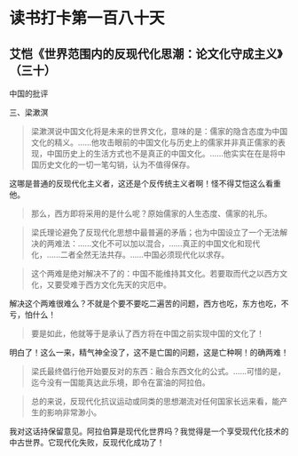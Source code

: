 读书打卡第一百八十天
===

艾恺《世界范围内的反现代化思潮：论文化守成主义》（三十）
---

中国的批评

三、梁漱溟

> 梁漱溟说中国文化将是未来的世界文化，意味的是：儒家的隐含态度为中国文化的精义。……他攻击眼前的中国文化与历史上的儒家并非真正儒家的表现，中国历史上的生活方式也不是真正的中国文化。……他实实在在是将中国历史文化的一切一笔勾销，认为不值得保存。

这哪是普通的反现代化主义者，这还是个反传统主义者啊！怪不得艾恺这么看重他。

> 那么，西方即将采用的是什么呢？原始儒家的人生态度、儒家的礼乐。

> 梁氏理论避免了反现代化思想中最普遍的矛盾；也为中国设立了一个无法解决的两难法：……文化不可以加以混合，……真正的中国文化和现代化，……二者全然无法共存。……中国必须现代化以求存。

> 这个两难是绝对解决不了的：中国不能维持其文化。若要取而代之以西方文化，又要受难于西方文化先天的灾厄中。

解决这个两难很难么？不就是个要不要吃二遍苦的问题，西方也吃，东方也吃，不亏，怕什么！

> 要是如此，他就等于是承认了西方将在中国之前实现中国的文化了！

明白了！这么一来，精气神全没了，这不是亡国的问题，这是亡种啊！的确两难！

> 梁氏最终倡行他开始要反对的东西：融合东西文化的公式。……可惜的是，迄今没有一国能真达此乐境，即令在富油的阿拉伯。

> 总的来说，反现代化抗议运动或同类的思想潮流对任何国家长远来看，能产生的影响非常渺小。

我对这话持保留意见。阿拉伯算是现代化世界吗？我觉得是一个享受现代化技术的中古世界。它现代化失败，反现代化成功了！